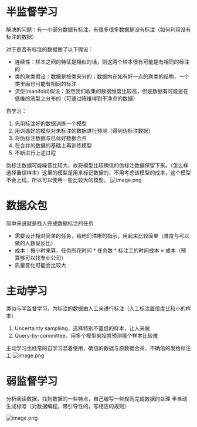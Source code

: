 # 半监督学习
解决的问题：有一小部分数据有标注，有很多很多数据是没有标注（如何利用没有标注的数据）

对于是否有标注的数据做了以下假设：
- 连续性：样本之间的特征是相似的话，则这两个样本很有可能是有相同的标注的
- 类的聚类假设：数据是按类来分的；数据内在如有好一点的聚类的结构，一个类里面也可能有相同的标注
- 流型(manifold)假设：虽然我们收集的数据维度比较高，但是数据有可能是在低维的流型上分布的（可通过降维得到干净点的数据）


自学习：
1. 先用标注好的数据训练一个模型
2. 用训练好的模型对未标注的数据进行预测（得到伪标注数据）
3. 将伪标注数据与已标好数据合并
4. 在合并的数据的基础上再训练模型
5. 不断进行上述过程

伪标注数据可能噪音比较大，故将模型比较确信的伪标注数据保留下来。（怎么样选择置信样本）这里的模型是用来标记数据的，不用考虑该模型的成本，这个模型不会上线，所以可以使用一些比较大的模型。
![image.png](https://gitee.com/XXXTENTWXD/pic/raw/master/images/20240323174656.png)

# 数据众包
简单来说就是找人完成数据标注的任务
- 需要设计相对简单的任务，给他们清晰的指示，用起来比较简单（难度与可以做的人数呈反比）
- 成本：按小时来算，任务所花时间 * 任务数 * 标注工的时间成本 = 成本（预算够可以找专业公司）
- 质量变化可能会比较大


# 主动学习
类似与半监督学习，为标注的数据由人工来进行标注（人工标注置信度比较小的样本）
1. Uncertainty sampliing，选择特别不置信的样本，让人来做
2. Query-by-committee，用多个模型来投票预测哪个样本比较难

主动学习也经常的自学习混着使用，确信的数据与原数据合并，不确信的发给标注工
![image.png](https://gitee.com/XXXTENTWXD/pic/raw/master/images/20240323175206.png)

# 弱监督学习
分析阅读数据，找到数据的一些特点，自己编写一些规则完成数据的处理
半自动生成标号（对数据编程，带引导性的，写相应的规则）

![image.png](https://gitee.com/XXXTENTWXD/pic/raw/master/images/20240323175254.png)
